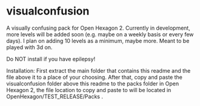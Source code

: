 # visualconfusion
A visually confusing pack for Open Hexagon 2.
Currently in development, more levels will be added soon (e.g. maybe on a weekly basis or every few days). I plan on adding 10 levels as a minimum, maybe more.
Meant to be played with 3d on.

Do NOT install if you have epilepsy!

Installation: First extract the main folder that contains this readme and the file above it to a place of your choosing. After that, copy and paste the visualconfusion folder above this readme to the packs folder in Open Hexagon 2, the file location to copy and paste to will be located in OpenHexagon/TEST_RELEASE/Packs .
